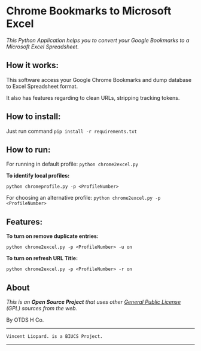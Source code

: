 # Chrome Bookmarks to Microsoft Excel

*This Python Application helps you to convert your Google Bookmarks to a Microsoft Excel Spreadsheet.*

## How it works:

This software access your Google Chrome Bookmarks and dump database to Excel Spreadsheet format.

It also has features regarding to clean URLs, stripping tracking tokens.

## How to install:

Just run command
`pip install -r requirements.txt`

## How to run:

For running in default profile:
`python chrome2excel.py`



**To identify local profiles:**

`python chromeprofile.py -p <ProfileNumber>`

For choosing an alternative profile:
`python chrome2excel.py -p <ProfileNumber>`

## Features:

**To turn on remove duplicate entries:**

`python chrome2excel.py -p <ProfileNumber> -u on`

**To turn on refresh URL Title:**

`python chrome2excel.py -p <ProfileNumber> -r on`

## About
*This is an* ***Open Source Project*** *that uses other [General Public License](http://www.gnu.org/copyleft/gpl.html) (GPL) sources from the web.*

By OTDS H Co.
___
    Vincent Liopard. is a BIUCS Project.

___